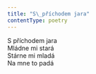 ```yaml
---
title: "S\_příchodem jara"
contentType: poetry
---
```


<section>

S příchodem jara  
Mládne mi stará  
Stárne mi mladá  
Na mne to padá

</section>
